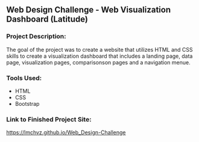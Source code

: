 ## Web Design Challenge - Web Visualization Dashboard (Latitude)

### Project Description: 

The goal of the project was to create a website that utilizes HTML and CSS skills to create a visualization dashboard that includes a landing page, data page, visualization pages, comparisonson pages and a navigation menue.  

### Tools Used: 

- HTML 
- CSS 
- Bootstrap

### Link to Finished Project Site: 

https://lmchvz.github.io/Web_Design-Challenge
